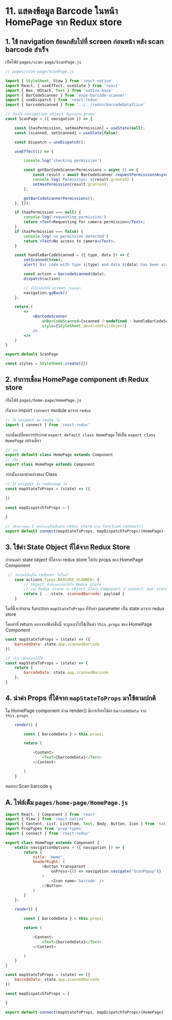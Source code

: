 
# 11. แสดงข้อมูล Barcode ในหน้า HomePage จาก Redux store

## 1. ใช้ navigation ย้อนกลับไปที่ screen ก่อนหน้า หลัง scan barcode สำเร็จ

เปิดไฟล์ `pages/scan-page/ScanPage.js`

```jsx
// pages/scan-page/ScanPage.js

import { StyleSheet, View } from 'react-native'
import React, { useEffect, useState } from 'react'
import { Box, HStack, Text } from 'native-base'
import { BarCodeScanner } from 'expo-barcode-scanner'
import { useDispatch } from 'react-redux'
import { barcodeScanned } from '../../redux/barcodeDataSlice'

// เรียกใช้ navigation object ที่ถูกส่งผ่าน props
const ScanPage = ({ navigation }) => {

    const [hasPermission, setHasPermission] = useState(null);
    const [scanned, setScanned] = useState(false);

    const dispatch = useDispatch();  

    useEffect(() => {

        console.log('checking permission')

        const getBarCodeScannerPermissions = async () => {
            const result = await BarCodeScanner.requestPermissionsAsync();
            console.log(`Permission: ${result.granted}`)
            setHasPermission(result.granted);
        };

        getBarCodeScannerPermissions();
    }, []);

    if (hasPermission === null) {
        console.log('requesting permission')
        return <Text>Requesting for camera permission</Text>;
    }
    if (hasPermission === false) {
        console.log('no permission detected')
        return <Text>No access to camera</Text>;
    }

    const handleBarCodeScanned = ({ type, data }) => {
        setScanned(true);
        alert(`Bar code with type ${type} and data ${data} has been scanned!`);

        const action = barcodeScanned(data);
        dispatch(action)

        // สั่งให้กลับไปที่ screen ก่อนหน้า
        navigation.goBack()
    };

    return (
        <>
            <BarCodeScanner 
                onBarCodeScanned={scanned ? undefined : handleBarCodeScanned}
                style={StyleSheet.absoluteFillObject}
            />
        </>
    )
}

export default ScanPage

const styles = StyleSheet.create({})
```

## 2. ทำการเชื่อม HomePage component เข้า Redux store

เปิดไฟล์ `pages/home-page/HomePage.js`

เริ่มจาก import `connect` module มาจาก `redux`

```js
// ใช้ snippet ชื่อ redux ได้
import { connect } from 'react-redux'
```

จากนั้นเปลี่ยนการประกาศ `export default class HomePage` ให้เป็น `export class HomePage` อย่างเดียว

```js
// จาก
export default class HomePage extends Component 
// เป็น 
export class HomePage extends Component 
```

จากนั้นลงมาด้านล่างของ Class 

```js
// ใช้ snippet ชื่อ reduxmap ได้
const mapStateToProps = (state) => ({
    
})

const mapDispatchToProps = {
    
}

// เขียนกำหนด 2 ค่าด้านบนให้เชื่อมกับ redux store ผ่าน function connect() 
export default connect(mapStateToProps, mapDispatchToProps)(HomePage)
```

## 3. ใช้ค่า State Object ที่ได้จาก Redux Store

กำหนดค่า state object ที่ได้จาก redux store ให้กับ props ของ HomePage Component  

```js
 // จำส่วนนี้ที่อยู่ใน reducer ได้ไหม? 
    case actions.Types.BARCODE_SCANNED: {
        // object ตัวนี้แหละที่ส่งไปให้ Redux store
        // และ Redux store ส่ง object นี้ให้กับ Component ที่ connect กับตัว store 
        return { ...state, scannedBarcode: payload }
    }
```

ในที่นี้จะทำผ่าน function `mapStateToProps` ที่รับค่า parameter เป็น state มาจาก redux store

โดยค่าที่ return ออกจากฟังก์ชั่นนี้ จะถูกเอาไปใช้เป็นค่า `this.props` ของ HomePage Component

```js
const mapStateToProps = (state) => ({
    barcodeData: state.app.scannedBarcode
})

// จริงๆ เขียนแบบนี้ก็ได้ 
const mapStateToProps = (state) => {
    return {
        barcodeData: state.app.scannedBarcode
    };
}
```

## 4. นำค่า Props ที่ได้จาก `mapStateToProps` มาใช้ตามปกติ

ใน HomePage component ส่วน render() มีการเรียกใช้ค่า `barcodeData` จาก `this.props`

```js
    render() {

        const { barcodeData } = this.props;

        return (

            <Content>
                <Text>{barcodeData}</Text>
            </Content>

        )
    }
```

ทดสอบ Scan barcode ดู

## A. ไฟล์เต็ม `pages/home-page/HomePage.js`

```js
import React, { Component } from 'react'
import { View } from 'react-native'
import { Content, List, ListItem, Text, Body, Button, Icon } from 'native-base';
import PropTypes from 'prop-types'
import { connect } from 'react-redux'

export class HomePage extends Component {
    static navigationOptions = ({ navigation }) => {
        return {
            title: 'Home',
            headerRight: (
                <Button transparent
                    onPress={() => navigation.navigate('ScanPopup')}
                >
                    <Icon name='barcode' />
                </Button>
            )
        }
    };

    render() {

        const { barcodeData } = this.props;

        return (

            <Content>
                <Text>{barcodeData}</Text>
            </Content>

        )
    }
}

const mapStateToProps = (state) => ({
    barcodeData: state.app.scannedBarcode
})

const mapDispatchToProps = {

}

export default connect(mapStateToProps, mapDispatchToProps)(HomePage)
```
